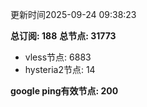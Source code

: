 更新时间2025-09-24 09:38:23

**总订阅: 188**
**总节点: 31773**
- vless节点: 6883
- hysteria2节点: 14

**google ping有效节点: 200**

